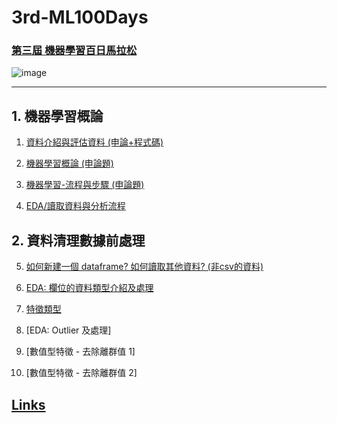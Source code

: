 # 3rd-ML100Days

### [第三屆 機器學習百日馬拉松](https://ai100-3.cupoy.com/)

![image](https://ai100-3.cupoy.com/images/learnWithCoach.png)



***
## 1. 機器學習概論

1. [資料介紹與評估資料 (申論+程式碼)](https://github.com/smile22091/3rd-ML100Days/blob/master/homework/Day_001_HW.ipynb)

2. [機器學習概論 (申論題)](https://github.com/smile22091/3rd-ML100Days/blob/master/homework/Day_002_HW.ipynb)

3. [機器學習-流程與步驟 (申論題)](https://github.com/smile22091/3rd-ML100Days/blob/master/homework/Day_003_HW.ipynb)

4. [EDA/讀取資料與分析流程](https://github.com/smile22091/3rd-ML100Days/blob/master/homework/Day_004_HW.ipynb)



## 2. 資料清理數據前處理

5. [如何新建一個 dataframe? 如何讀取其他資料? (非csv的資料)](https://github.com/smile22091/3rd-ML100Days/blob/master/homework/Day_005_HW.ipynb)

6. [EDA: 欄位的資料類型介紹及處理](https://github.com/smile22091/3rd-ML100Days/blob/master/homework/Day_006_HW.ipynb)

7. [特徵類型](https://github.com/smile22091/3rd-ML100Days/blob/master/homework/Day_007_HW.ipynb)

8. [EDA: Outlier 及處理]

9. [數值型特徵 - 去除離群值 1]

10. [數值型特徵 - 去除離群值 2]


## [Links](https://github.com/smile22091/3rd-ML100Days/blob/master/Links_README.md)


